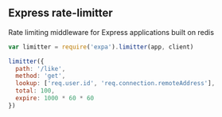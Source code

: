 ## Express rate-limitter
Rate limiting middleware for Express applications built on redis


``` js
var limitter = require('expa').limitter(app, client)

limitter({
  path: '/like',
  method: 'get',
  lookup: ['req.user.id', 'req.connection.remoteAddress'],
  total: 100,
  expire: 1000 * 60 * 60
})

```
